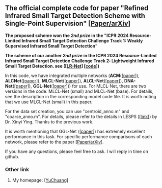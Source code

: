 ## The official complete code for paper "Refined Infrared Small Target Detection Scheme with Single-Point Supervision" [[Paper/arXiv](https://www.arxiv.org/abs/2408.02773)]  

**The proposed scheme won the *2nd prize* in the "ICPR 2024 Resource-Limited Infrared Small Target Detection Challenge Track 1: Weakly Supervised Infrared Small Target Detection"**  

**The scheme of our another *2nd prize* in the ICPR 2024 Resource-Limited Infrared Small Target Detection Challenge Track 2: Lightweight Infrared Small Target Detection. see ([[LR-Net](https://arxiv.org/abs/2408.02780)] [[code](https://github.com/YuChuang1205/LR-Net)])**


In this code, we have integrated multiple networks (**ACM**([[paper](https://ieeexplore.ieee.org/document/9423171)]), **ALCNet**([[paper](https://ieeexplore.ieee.org/document/9314219)]), **MLCL-Net**([[paper](https://doi.org/10.1016/j.infrared.2022.104107)]), **ALCL-Net**([[paper](https://ieeexplore.ieee.org/document/9785618)]), **DNA-Net**([[paper](https://ieeexplore.ieee.org/document/9864119)]), **GGL-Net**([[paper](https://ieeexplore.ieee.org/abstract/document/10230271)])) for use. For MLCL-Net, there are two versions in the code: MLCL-Net (small) and MLCL-Net (base). For details, see the description in the corresponding model code file. It is worth noting that we use MLCL-Net (small) in this paper.

For the data set creation, you can use "centroid_anno.m" and "coarse_anno.m". For details, please refer to the details in LESPS ([[link](https://github.com/XinyiYing/LESPS?tab=readme-ov-file)]) by Dr. Xinyi Ying. Thanks to the previous work. 

It is worth mentioning that GGL-Net ([[paper](https://ieeexplore.ieee.org/abstract/document/10230271)]) has extremely excellent performance in this task. For specific performance comparisons of each network, please refer to the paper [[Paper/arXiv](https://www.arxiv.org/abs/2408.02773)]. 

If you have any questions, please feel free to ask. I will reply in time on github.  


### Other link
1. My homepage: [[YuChuang](https://github.com/YuChuang1205)]
